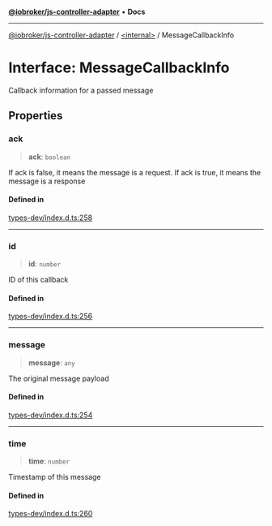 [**@iobroker/js-controller-adapter**](../../README.md) • **Docs**

***

[@iobroker/js-controller-adapter](../../globals.md) / [\<internal\>](../README.md) / MessageCallbackInfo

# Interface: MessageCallbackInfo

Callback information for a passed message

## Properties

### ack

> **ack**: `boolean`

If ack is false, it means the message is a request. If ack is true, it means the message is a response

#### Defined in

[types-dev/index.d.ts:258](https://github.com/ioBroker/ioBroker.js-controller/blob/ebf87a343c9c866aa4a5e7b77c2c13760c514a2e/packages/types-dev/index.d.ts#L258)

***

### id

> **id**: `number`

ID of this callback

#### Defined in

[types-dev/index.d.ts:256](https://github.com/ioBroker/ioBroker.js-controller/blob/ebf87a343c9c866aa4a5e7b77c2c13760c514a2e/packages/types-dev/index.d.ts#L256)

***

### message

> **message**: `any`

The original message payload

#### Defined in

[types-dev/index.d.ts:254](https://github.com/ioBroker/ioBroker.js-controller/blob/ebf87a343c9c866aa4a5e7b77c2c13760c514a2e/packages/types-dev/index.d.ts#L254)

***

### time

> **time**: `number`

Timestamp of this message

#### Defined in

[types-dev/index.d.ts:260](https://github.com/ioBroker/ioBroker.js-controller/blob/ebf87a343c9c866aa4a5e7b77c2c13760c514a2e/packages/types-dev/index.d.ts#L260)
